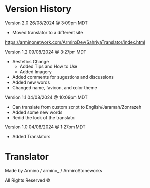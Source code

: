 # Version History

Version 2.0 26/08/2024 @ 3:09pm MDT

- Moved translator to a different site

https://arminonetwork.com/ArminoDev/SahriyaTranslator/index.html

Version 1.2 09/08/2024 @ 3:27pm MDT

- Aestetics Change
  - Added Tips and How to Use
  - Added Imagery
- Added comments for sugestions and discussions
- Added new words
- Changed name, favicon, and color theme

Version 1.1 04/08/2024 @ 10:09pm MDT

- Can translate from custom script to English/Jaramah/Zonrazeh
- Added some new words
- Redid the look of the translator

Version 1.0 04/08/2024 @ 1:27pm MDT

- Added Translators

# Translator 
Made by Armino / armino_ / ArminoStoneworks

All Rights Reserved ©

